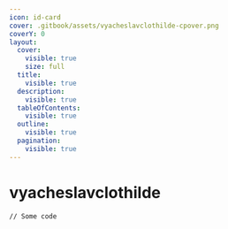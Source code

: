 ```yaml
---
icon: id-card
cover: .gitbook/assets/vyacheslavclothilde-cpover.png
coverY: 0
layout:
  cover:
    visible: true
    size: full
  title:
    visible: true
  description:
    visible: true
  tableOfContents:
    visible: true
  outline:
    visible: true
  pagination:
    visible: true
---
```


# vyacheslavclothilde



```
// Some code
```
